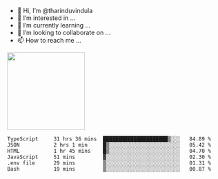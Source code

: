 - 👋 Hi, I’m @tharinduvindula
- 👀 I’m interested in ...
- 🌱 I’m currently learning ...
- 💞️ I’m looking to collaborate on ...
- 📫 How to reach me ...

<!---
tharinduvindula/tharinduvindula is a ✨ special ✨ repository because its `README.md` (this file) appears on your GitHub profile.
You can click the Preview link to take a look at your changes.
--->

<img height="180em" src="https://github-readme-stats.vercel.app/api?username=tharinduvindula&show_icons=true&hide_border=false&&count_private=true&include_all_commits=true" />


<!--START_SECTION:waka-->

```text
TypeScript     31 hrs 36 mins  █████████████████████▒░░░   84.89 %
JSON           2 hrs 1 min     █▒░░░░░░░░░░░░░░░░░░░░░░░   05.42 %
HTML           1 hr 45 mins    █▒░░░░░░░░░░░░░░░░░░░░░░░   04.70 %
JavaScript     51 mins         ▓░░░░░░░░░░░░░░░░░░░░░░░░   02.30 %
.env file      29 mins         ▒░░░░░░░░░░░░░░░░░░░░░░░░   01.31 %
Bash           19 mins         ▒░░░░░░░░░░░░░░░░░░░░░░░░   00.87 %
```

<!--END_SECTION:waka-->
